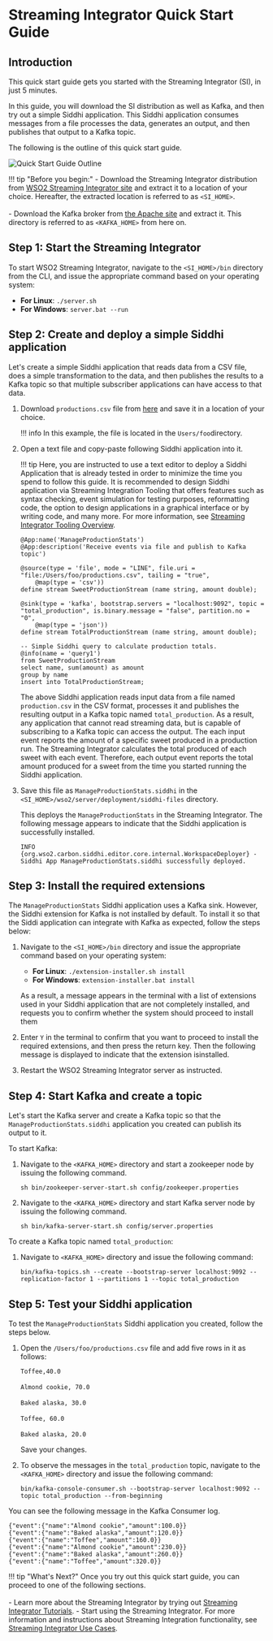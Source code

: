 # Streaming Integrator Quick Start Guide

## Introduction

This quick start guide gets you started with the Streaming Integrator (SI), in just 5 minutes.

In this guide, you will download the SI distribution as well as Kafka, and then try out a simple Siddhi application. This Siddhi application consumes messages from a file processes the data, generates an output, and then publishes that output to a Kafka topic.

The following is the outline of this quick start guide.

![Quick Start Guide Outline]({{base_path}}/assets/img/streaming/qsg/quick-start.png)

!!! tip "Before you begin:"
    - Download the Streaming Integrator distribution from [WSO2 Streaming Integrator site](https://wso2.com/integration/streaming-integrator/) and extract it to a location of your choice. Hereafter, the extracted location is referred to as `<SI_HOME>`.<br/><br/>
    - Download the Kafka broker from [the Apache site](https://www.apache.org/dyn/closer.cgi?path=/kafka/2.3.0/kafka_2.12-2.3.0.tgz) and extract it. This directory is referred to as `<KAFKA_HOME>` from here on.
    
## Step 1: Start the Streaming Integrator

To start WSO2 Streaming Integrator, navigate to the `<SI_HOME>/bin` directory from the CLI, and issue the appropriate command based on your operating system:

- **For Linux**: `./server.sh`
- **For Windows**: `server.bat --run`

## Step 2: Create and deploy a simple Siddhi application

Let's create a simple Siddhi application that reads data from a CSV file, does a simple transformation to the data, and then publishes the results to a Kafka topic so that multiple subscriber applications can have access to that data.

1. Download `productions.csv` file from [here](https://github.com/wso2/docs-ei/tree/master/en/streaming-integrator/docs/examples/resources/productions.csv) and save it in a location of your choice.

    !!! info
        In this example, the file is located in the `Users/foo`directory.

2. Open a text file and copy-paste following Siddhi application into it.

    !!! tip
        Here, you are instructed to use a text editor to deploy a Siddhi Application that is already tested in order to minimize the time you spend to follow this guide. It is recommended to design Siddhi application via Streaming Integration Tooling that offers features such as syntax checking, event simulation for testing purposes, reformatting code, the option to design applications in a graphical interface or by writing code, and many more. For more information, see [Streaming Integrator Tooling Overview]({{base_path}}/develop/streaming-apps/streaming-integrator-studio-overview).

    ```
    @App:name('ManageProductionStats')
    @App:description('Receive events via file and publish to Kafka topic')
    
    @source(type = 'file', mode = "LINE", file.uri = "file:/Users/foo/productions.csv", tailing = "true",
        @map(type = 'csv'))
    define stream SweetProductionStream (name string, amount double);
    
    @sink(type = 'kafka', bootstrap.servers = "localhost:9092", topic = "total_production", is.binary.message = "false", partition.no = "0",
        @map(type = 'json'))
    define stream TotalProductionStream (name string, amount double);
    
    -- Simple Siddhi query to calculate production totals.
    @info(name = 'query1')
    from SweetProductionStream 
    select name, sum(amount) as amount 
    group by name
    insert into TotalProductionStream;
    ```

    The above Siddhi application reads input data from a file named `production.csv` in the CSV format, processes it and publishes the resulting output in a Kafka topic named `total_production`. As a result, any application that cannot read streaming data, but is capable of subscribing to a Kafka topic can access the output. The each input event reports the amount of a specific sweet produced in a production run. The Streaming Integrator calculates the total produced of each sweet with each event. Therefore, each output event reports the total amount produced for a sweet from the time you started running the Siddhi application. 

3. Save this file as `ManageProductionStats.siddhi` in the `<SI_HOME>/wso2/server/deployment/siddhi-files` directory.

    This deploys the `ManageProductionStats` in the Streaming Integrator. The following message appears to indicate that the Siddhi application is successfully installed.

    `INFO {org.wso2.carbon.siddhi.editor.core.internal.WorkspaceDeployer} - Siddhi App ManageProductionStats.siddhi successfully deployed.`
    
## Step 3: Install the required extensions

The `ManageProductionStats` Siddhi application uses a Kafka sink. However, the Siddhi extension for Kafka is not installed by default. To install it so that the Siddi application can integrate with Kafka as expected, follow the steps below:

1. Navigate to the `<SI_HOME>/bin` directory and issue the appropriate command based on your operating system:

    - **For Linux**: `./extension-installer.sh install`
    - **For Windows**: `extension-installer.bat install`
    
    As a result, a message appears in the terminal with a list of extensions used in your Siddhi application that are not completely installed, and requests you to confirm whether the system should proceed to install them
    
    
2. Enter `Y` in the terminal to confirm that you want to proceed to install the required extensions, and then press the return key. Then the following message is displayed to indicate that the extension isinstalled.
    
3. Restart the WSO2 Streaming Integrator server as instructed.


## Step 4: Start Kafka and create a topic

Let's start the Kafka server and create a Kafka topic so that the `ManageProductionStats.siddhi` application you created can publish its output to it.

To start Kafka:

1. Navigate to the `<KAFKA_HOME>` directory and start a zookeeper node by issuing the following command.

    `sh bin/zookeeper-server-start.sh config/zookeeper.properties`

2. Navigate to the `<KAFKA_HOME>` directory and start Kafka server node by issuing the following command.

    `sh bin/kafka-server-start.sh config/server.properties`
    
To create a Kafka topic named `total_production`:

1. Navigate to `<KAFKA_HOME>` directory and issue the following command:

    `bin/kafka-topics.sh --create --bootstrap-server localhost:9092 --replication-factor 1 --partitions 1 --topic total_production`
    

## Step 5: Test your Siddhi application

To test the `ManageProductionStats` Siddhi application you created, follow the steps below.
 
1. Open the `/Users/foo/productions.csv` file and add five rows in it as follows:

    `Toffee,40.0`<br/><br/>
    `Almond cookie, 70.0`<br/><br/>
    `Baked alaska, 30.0`<br/><br/>
    `Toffee, 60.0`<br/><br/>
    `Baked alaska, 20.0`
    
    Save your changes.
    
2. To observe the messages in the `total_production` topic, navigate to the `<KAFKA_HOME>` directory and issue the following command:

    `bin/kafka-console-consumer.sh --bootstrap-server localhost:9092 --topic total_production --from-beginning`
    
    
You can see the following message in the Kafka Consumer log. 

```text
{"event":{"name":"Almond cookie","amount":100.0}}
{"event":{"name":"Baked alaska","amount":120.0}}
{"event":{"name":"Toffee","amount":160.0}}
{"event":{"name":"Almond cookie","amount":230.0}}
{"event":{"name":"Baked alaska","amount":260.0}}
{"event":{"name":"Toffee","amount":320.0}}
```

!!! tip "What's Next?"
    Once you try out this quick start guide, you can proceed to one of the following sections.<br/><br/>
    - Learn more about the Streaming Integrator by trying out [Streaming Integrator Tutorials]({{base_path}}/use-cases/streaming-tutorials/tutorials-overview/).
    - Start using the Streaming Integrator. For more information and instructions about Streaming Integration functionality, see [Streaming Integrator Use Cases]({{base_path}}/use-cases/streaming-usecase/use-cases).

